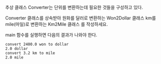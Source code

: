 추상 클래스 Converter는 단위를 변환하는데 필요한 것들을 구성하고 있다. 

Converter 클래스를 상속받아 
원화를 달러로 변환하는 Won2Dollar 클래스
km를 mile(마일)로 변환하는 Km2Mile 클래스
를 작성하세요. 

main 함수를 실행하면 다음의 결과가 나와야 한다.

    convert 2400.0 won to dollar
    2.0 dollar
    convert 3.2 km to mile
    2.0 mile